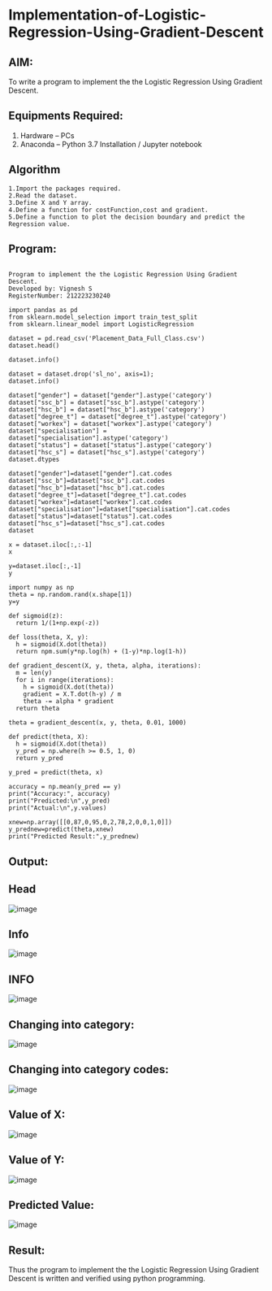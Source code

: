 # Implementation-of-Logistic-Regression-Using-Gradient-Descent

## AIM:
To write a program to implement the the Logistic Regression Using Gradient Descent.

## Equipments Required:
1. Hardware – PCs
2. Anaconda – Python 3.7 Installation / Jupyter notebook

## Algorithm
~~~
1.Import the packages required.
2.Read the dataset.
3.Define X and Y array.
4.Define a function for costFunction,cost and gradient. 
5.Define a function to plot the decision boundary and predict the Regression value. 
~~~

## Program:
```

Program to implement the the Logistic Regression Using Gradient Descent.
Developed by: Vignesh S
RegisterNumber: 212223230240

import pandas as pd
from sklearn.model_selection import train_test_split
from sklearn.linear_model import LogisticRegression

dataset = pd.read_csv('Placement_Data_Full_Class.csv')
dataset.head()

dataset.info()

dataset = dataset.drop('sl_no', axis=1);
dataset.info()

dataset["gender"] = dataset["gender"].astype('category')
dataset["ssc_b"] = dataset["ssc_b"].astype('category')
dataset["hsc_b"] = dataset["hsc_b"].astype('category')
dataset["degree_t"] = dataset["degree_t"].astype('category')
dataset["workex"] = dataset["workex"].astype('category')
dataset["specialisation"] = dataset["specialisation"].astype('category')
dataset["status"] = dataset["status"].astype('category')
dataset["hsc_s"] = dataset["hsc_s"].astype('category')
dataset.dtypes

dataset["gender"]=dataset["gender"].cat.codes
dataset["ssc_b"]=dataset["ssc_b"].cat.codes
dataset["hsc_b"]=dataset["hsc_b"].cat.codes
dataset["degree_t"]=dataset["degree_t"].cat.codes
dataset["workex"]=dataset["workex"].cat.codes
dataset["specialisation"]=dataset["specialisation"].cat.codes
dataset["status"]=dataset["status"].cat.codes
dataset["hsc_s"]=dataset["hsc_s"].cat.codes
dataset

x = dataset.iloc[:,:-1]
x

y=dataset.iloc[:,-1]
y

import numpy as np
theta = np.random.rand(x.shape[1])
y=y

def sigmoid(z):
  return 1/(1+np.exp(-z))

def loss(theta, X, y):
  h = sigmoid(X.dot(theta))
  return npm.sum(y*np.log(h) + (1-y)*np.log(1-h))

def gradient_descent(X, y, theta, alpha, iterations):
  m = len(y)
  for i in range(iterations):
    h = sigmoid(X.dot(theta))
    gradient = X.T.dot(h-y) / m
    theta -= alpha * gradient
  return theta

theta = gradient_descent(x, y, theta, 0.01, 1000)

def predict(theta, X):
  h = sigmoid(X.dot(theta))
  y_pred = np.where(h >= 0.5, 1, 0)
  return y_pred 

y_pred = predict(theta, x)

accuracy = np.mean(y_pred == y)
print("Accuracy:", accuracy)
print("Predicted:\n",y_pred)
print("Actual:\n",y.values)

xnew=np.array([[0,87,0,95,0,2,78,2,0,0,1,0]])
y_prednew=predict(theta,xnew)
print("Predicted Result:",y_prednew)
```

## Output:
## Head 
![image](https://github.com/user-attachments/assets/14ba0389-6850-4296-b2ca-7635dd1204b1)

## Info 

![image](https://github.com/user-attachments/assets/fe852175-32c2-4160-b1c3-1b0451ad18b8)

## INFO 
![image](https://github.com/user-attachments/assets/e6bba073-e008-4c16-af72-cef4e1c00657)
## Changing into category:
![image](https://github.com/user-attachments/assets/08f566ba-573d-44eb-bcd4-2b5810e9e431)
## Changing into category codes:
![image](https://github.com/user-attachments/assets/80609a01-b246-4080-b1ec-8244985792bc)
## Value of X:
![image](https://github.com/user-attachments/assets/7a2acfe9-1366-4dff-9f2c-92893f9dd917)
## Value of Y:
![image](https://github.com/user-attachments/assets/1871e11d-ee78-4a50-818c-330194e08cf9)
## Predicted Value:
![image](https://github.com/user-attachments/assets/7c57c0d0-95ea-46d2-ab6c-6932ac9bd7ce)

## Result:
Thus the program to implement the the Logistic Regression Using Gradient Descent is written and verified using python programming.

